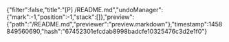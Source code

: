 {"filter":false,"title":"[P] /README.md","undoManager":{"mark":-1,"position":-1,"stack":[]},"preview":{"path":"/README.md","previewer":"preview.markdown"},"timestamp":1458849560690,"hash":"67452301efcdab8998badcfe10325476c3d2e1f0"}